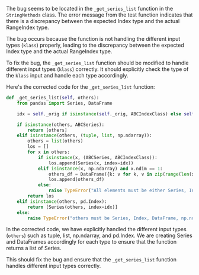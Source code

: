 The bug seems to be located in the `_get_series_list` function in the `StringMethods` class. The error message from the test function indicates that there is a discrepancy between the expected Index type and the actual RangeIndex type.

The bug occurs because the function is not handling the different input types (`klass`) properly, leading to the discrepancy between the expected Index type and the actual RangeIndex type. 

To fix the bug, the `_get_series_list` function should be modified to handle different input types (`klass`) correctly. It should explicitly check the type of the `klass` input and handle each type accordingly.

Here's the corrected code for the `_get_series_list` function:

```python
def _get_series_list(self, others):
    from pandas import Series, DataFrame

    idx = self._orig if isinstance(self._orig, ABCIndexClass) else self._orig.index

    if isinstance(others, ABCSeries):
        return [others]
    elif isinstance(others, (tuple, list, np.ndarray)):
        others = list(others)
        los = []
        for x in others:
            if isinstance(x, (ABCSeries, ABCIndexClass)):
                los.append(Series(x, index=idx))
            elif isinstance(x, np.ndarray) and x.ndim == 1:
                others_df = DataFrame({k: v for k, v in zip(range(len(x)), x)}, index=idx)
                los.append(others_df)
            else:
                raise TypeError("All elements must be either Series, Index, or 1-dimensional ndarray")
        return los
    elif isinstance(others, pd.Index):
        return [Series(others, index=idx)]
    else:
        raise TypeError("others must be Series, Index, DataFrame, np.ndarray or tuple")

```

In the corrected code, we have explicitly handled the different input types (`others`) such as tuple, list, np.ndarray, and pd.Index. We are creating Series and DataFrames accordingly for each type to ensure that the function returns a list of Series.

This should fix the bug and ensure that the `_get_series_list` function handles different input types correctly.
